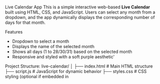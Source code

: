 Live Calendar App
This is a simple interactive web-based **Live Calendar** built using HTML, CSS, and JavaScript. Users can select any month from a dropdown, and the app dynamically displays the corresponding number of days for that month.

Features
- Dropdown to select a month
- Displays the name of the selected month
- Shows all days (1 to 28/30/31) based on the selected month
- Responsive and styled with a soft purple aesthetic'

Project Structure:
live-calendar/
│
├── index.html # Main HTML structure
├── script.js # JavaScript for dynamic behavior
├── styles.css # CSS styling (optional if embedded in <style>)
└── README.md # Project documentation

Technologies Used
- HTML5
- CSS3 (with Flexbox)
- JavaScript (DOM Manipulation)

How It Works
1. The user selects a month from the dropdown menu.
2. JavaScript captures the selected value and determines the number of days:
   - 31 days: Jan, Mar, May, Jul, Aug, Oct, Dec
   - 30 days: Apr, Jun, Sep, Nov
   - 28 days: Feb
3. It updates the heading with the selected month.
4. Dynamically generates and displays day numbers as a styled list.

Preview
html
Select the month: [ January ▼ ]
January
1  2  3  4  5 ...
